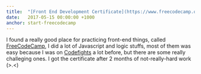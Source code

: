 ```yaml
---
title:  "[Front End Development Certificate](https://www.freecodecamp.org/iamstevendao/front-end-certification) at FreeCodeCamp"
date:   2017-05-15 00:00:00 +1000
anchor: start-freecodecamp
---
```

I found a really good place for practicing front-end things, called [FreeCodeCamp](https://www.freecodecamp.org/), I did a lot of Javascript and logic stuffs, most of them was easy because I was on [Codefights](https://codefights.com/profile/steven_dao) a lot before, but there are some really challeging ones. I got the certificate after 2 months of not-really-hard work (>.<)